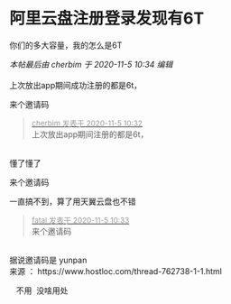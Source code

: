 # 阿里云盘注册登录发现有6T


你们的多大容量，我的怎么是6T

<i class="pstatus"> 本帖最后由 cherbim 于 2020-11-5 10:34 编辑 </i><br />
<br />
上次放出app期间成功注册的都是6t，

来个邀请码

<div class="quote"><blockquote><font size="2"><a href="https://www.hostloc.com/forum.php?mod=redirect&amp;goto=findpost&amp;pid=9405403&amp;ptid=762681" target="_blank"><font color="#999999">cherbim 发表于 2020-11-5 10:32</font></a></font><br />
上次放出app期间注册的都是6t，</blockquote></div><br />
懂了懂了

来个邀请码<br />
<img src="static/image/smiley/default/lol.gif" smilieid="12" border="0" alt="" />

一直搞不到，算了用天翼云盘也不错

<div class="quote"><blockquote><font size="2"><a href="https://www.hostloc.com/forum.php?mod=redirect&amp;goto=findpost&amp;pid=9405404&amp;ptid=762681" target="_blank"><font color="#999999">fatal 发表于 2020-11-5 10:33</font></a></font><br />
来个邀请码</blockquote></div><br />
据说邀请码是 yunpan<br />
来源 ： https://www.hostloc.com/thread-762738-1-1.html

&nbsp; &nbsp;不用&nbsp;&nbsp;没啥用处&nbsp; &nbsp;&nbsp; &nbsp;
